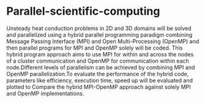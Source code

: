 # Parallel-scientific-computing
Unsteady heat conduction problems in 2D and 3D domains will be solved and parallelized using a
hybrid parallel programming paradigm combining Message Passing Interface (MPI) and Open
Multi-Processing (OpenMP) and then parallel programs for MPI and OpenMP solely will be
coded. This hybrid program approach aims to use MPI for within and across the nodes of a cluster
communication and OpenMP for communication within each node.Different levels of parallelism
can be achieved by combining MPI and OpenMP parallelization.To evaluate the performance of the
hybrid code, parameters like efficiency, execution time, speed up will be evaluated and plotted to
Compare the hybrid MPI-OpenMP approach against solely MPI and OpenMP implementations.
